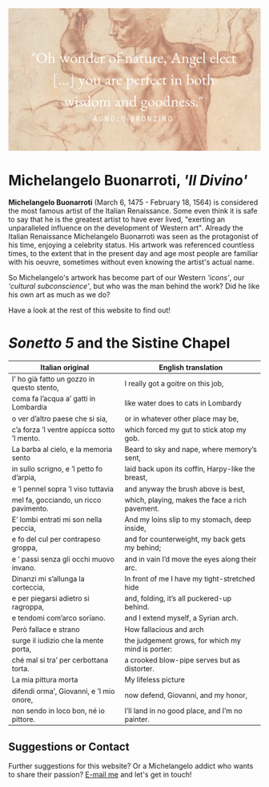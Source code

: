 <head> 
          <img src="https://raw.githubusercontent.com/annehaak/annehaak.github.io/master/%22Oh%20wonder%20of%20nature%2C%20Angel%20elect%20%5B...%5D%20you%20are%20perfect%20in%20both%20wisdom%20and%20goodness.%22.png" />
          </head>

# **Michelangelo Buonarroti, _'Il Divino'_**

**Michelangelo Buonarroti** (March 6, 1475 - February 18, 1564) is considered the most famous artist of the Italian Renaissance. Some even think it is safe to say that he is the greatest artist to have ever lived, "exerting an unparalleled influence on the development of Western art".
Already the Italian Renaissance Michelangelo Buonarroti was seen as the protagonist of his time, enjoying a celebrity status.
His artwork was referenced countless times, to the extent that in the present day and age most people are familiar with his oeuvre, sometimes without even knowing the artist's actual name.

So Michelangelo's artwork has become part of our Western _'icons'_, our _'cultural subconscience'_, but who was the man behind the work? 
Did he like his own art as much as we do?

Have a look at the rest of this website to find out!


# _Sonetto 5_ and the Sistine Chapel


Italian original | English translation
------------ | -------------
I’ ho già fatto un gozzo in questo stento, | I really got a goitre on this job,
coma fa l’acqua a’ gatti in Lombardia | like water does to cats in Lombardy
o ver d’altro paese che si sia, |  or in whatever other place may be,
c’a forza ’l ventre appicca sotto ’l mento. | which forced my gut to stick atop my gob.
  La barba al cielo, e la memoria sento | Beard to sky and nape, where memory’s sent,
in sullo scrigno, e ’l petto fo d’arpia, | laid back upon its coffin, Harpy-like the breast,
e ’l pennel sopra ’l viso tuttavia | and anyway the brush above is best,
mel fa, gocciando, un ricco pavimento. | which, playing, makes the face a rich pavement.
  E’ lombi entrati mi son nella peccia, | And my loins slip to my stomach, deep inside,
e fo del cul per contrapeso groppa, |  and for counterweight, my back gets my behind;
e ’ passi senza gli occhi muovo invano. | and in vain I’d move the eyes along their arc.
  Dinanzi mi s’allunga la corteccia, | In front of me I have my tight-stretched hide
e per piegarsi adietro si ragroppa, | and, folding, it’s all puckered-up behind.
e tendomi com’arco sorïano. | and I extend myself, a Syrian arch.
Però fallace e strano | How fallacious and arch
surge il iudizio che la mente porta, | the judgement grows, for which my mind is porter:
ché mal si tra’ per cerbottana torta. | a crooked blow-pipe serves but as distorter.
La mia pittura morta |  My lifeless picture
difendi orma’, Giovanni, e ’l mio onore, | now defend, Giovanni, and my honor,
non sendo in loco bon, né io pittore. | I’ll land in no good place, and I’m no painter.


## Suggestions or Contact
Further suggestions for this website? Or a Michelangelo addict who wants to share their passion? [E-mail me](anne.haak@hotmail.com) and let's get in touch!
